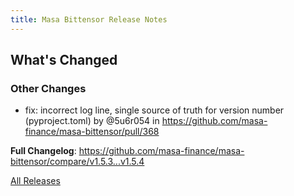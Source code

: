 ```yaml
---
title: Masa Bittensor Release Notes
---
```


<!-- Release notes generated using configuration in .github/release.yml at main -->

## What's Changed
### Other Changes
* fix: incorrect log line, single source of truth for version number (pyproject.toml) by @5u6r054 in https://github.com/masa-finance/masa-bittensor/pull/368


**Full Changelog**: https://github.com/masa-finance/masa-bittensor/compare/v1.5.3...v1.5.4

[All Releases](https://github.com/masa-finance/masa-bittensor/releases)
